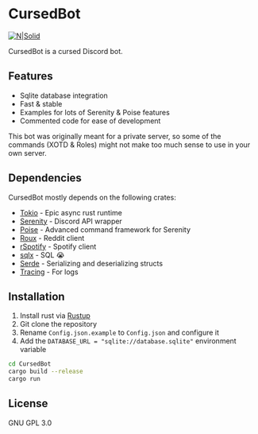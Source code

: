 # CursedBot

[![N|Solid](https://i.ibb.co/p4bb52B/Rust-programming-language-black-logo.png)](https://www.rust-lang.org/)

CursedBot is a cursed Discord bot.
## Features

- Sqlite database integration
- Fast & stable
- Examples for lots of Serenity & Poise features
- Commented code for ease of development

This bot was originally meant for a private server, so some of the commands (XOTD & Roles)
might not make too much sense to use in your own server.

## Dependencies

CursedBot mostly depends on the following crates:

- [Tokio](https://tokio.rs/) - Epic async rust runtime
- [Serenity](https://github.com/serenity-rs/serenity) - Discord API wrapper
- [Poise](https://github.com/serenity-rs/poise) - Advanced command framework for Serenity
- [Roux](https://docs.rs/roux/) - Reddit client
- [rSpotify](https://github.com/ramsayleung/rspotify) - Spotify client
- [sqlx](https://github.com/launchbadge/sqlx) - SQL 😭
- [Serde](https://serde.rs/) - Serializing and deserializing structs
- [Tracing](https://github.com/tokio-rs/tracing) - For logs

## Installation

1. Install rust via [Rustup](https://rustup.rs/)
2. Git clone the repository
3. Rename ``Config.json.example`` to ``Config.json`` and configure it
4. Add the ``DATABASE_URL = "sqlite://database.sqlite"`` environment variable

```sh
cd CursedBot
cargo build --release
cargo run
```

## License

GNU GPL 3.0